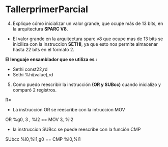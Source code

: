 # TallerprimerParcial

4. Explique cómo inicializar un valor grande, que ocupe más de 13 bits, en la arquitectura **SPARC V8**.

 * El valor grande en la arquitectura sparc v8 que ocupe mas de 13 bits se iniciliza
  con la instruccion **SETHI**, ya que esto nos permite almacenar hasta 22 bits en el formato 2. 
  
  **El lenguaje ensamblador que se utiliza es :**

 * Sethi const22,rd
 * Sethi %hi(value),rd

5. Como puedo reescribir la instrucción **(OR y SUBcc)** cuando inicializo y  comparó 2 registros.

R= 

  * La instruccion OR se reescribe con la intruccion MOV
  
  OR %g0, 3 , %l2   ==  MOV 3, %l2
  
  * la instruccion SUBcc se puede reescribe con la función CMP
  
  SUbcc %l0,%l1,g0 ==  CMP %l0,%l1

  
  
  
  
